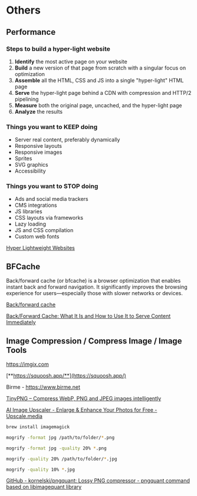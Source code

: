 # Others

## Performance

### Steps to build a hyper-light website

1. **Identify** the most active page on your website
2. **Build** a new version of that page from scratch with a singular focus on optimization
3. **Assemble** all the HTML, CSS and JS into a single "hyper-light" HTML page
4. **Serve** the hyper-light page behind a CDN with compression and HTTP/2 pipelining
5. **Measure** both the original page, uncached, and the hyper-light page
6. **Analyze** the results

### Things you want to KEEP doing

- Server real content, preferably dynamically
- Responsive layouts
- Responsive images
- Sprites
- SVG graphics
- Accessibility

### Things you want to STOP doing

- Ads and social media trackers
- CMS integrations
- JS libraries
- CSS layouts via frameworks
- Lazy loading
- JS and CSS compilation
- Custom web fonts

[Hyper Lightweight Websites](https://www.youtube.com/watch?v=VUwyYhNO63I)

## BFCache

Back/forward cache (or bfcache) is a browser optimization that enables instant back and forward navigation. It significantly improves the browsing experience for users—especially those with slower networks or devices.

[Back/forward cache](https://web.dev/bfcache/)

[Back/Forward Cache: What It Is and How to Use It to Serve Content Immediately](https://nitropack.io/blog/post/back-forward-cache)

## Image Compression / Compress Image / Image Tools

<https://imgix.com>

[**https://squoosh.app/**](https://squoosh.app/)

Birme - <https://www.birme.net>

[TinyPNG – Compress WebP, PNG and JPEG images intelligently](https://tinypng.com/)

[AI Image Upscaler - Enlarge & Enhance Your Photos for Free - Upscale.media](https://www.upscale.media/)

```bash
brew install imagemagick

mogrify -format jpg /path/to/folder/*.png

mogrify -format jpg -quality 20% *.png

mogrify -quality 20% /path/to/folder/*.jpg

mogrify -quality 10% *.jpg
```

[GitHub - kornelski/pngquant: Lossy PNG compressor - pngquant command based on libimagequant library](https://github.com/kornelski/pngquant)

